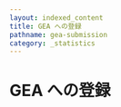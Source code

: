```yaml
---
layout: indexed_content
title: GEA への登録
pathname: gea-submission
category: _statistics
---
```


# GEA への登録
<!---
  以下に図・表をHTMLで挿入予定
-->

<div id="stat_area">

</div>
